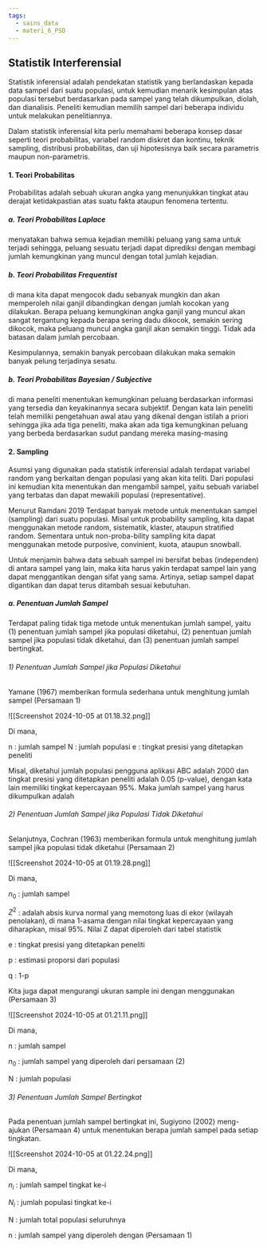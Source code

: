```yaml
---
tags:
  - sains_data
  - materi_6_PSD
---
```

## Statistik Interferensial

Statistik inferensial adalah pendekatan statistik yang berlandaskan kepada data sampel dari suatu populasi, untuk kemudian menarik kesimpulan atas populasi tersebut berdasarkan pada sampel yang telah dikumpulkan, diolah, dan dianalisis. Peneliti kemudian memilih sampel dari beberapa individu untuk melakukan penelitiannya. 

Dalam statistik inferensial kita perlu memahami beberapa konsep dasar seperti teori probabilitas, variabel random diskret dan kontinu, teknik sampling, distribusi probabilitas, dan uji hipotesisnya baik secara parametris maupun non-parametris.

#### 1. Teori Probabilitas

Probabilitas adalah sebuah ukuran angka yang menunjukkan tingkat atau derajat ketidakpastian atas suatu fakta ataupun fenomena tertentu.

##### a. Teori Probabilitas Laplace
menyatakan bahwa semua kejadian memiliki peluang yang sama untuk terjadi sehingga, peluang sesuatu terjadi dapat diprediksi dengan membagi jumlah kemungkinan yang muncul dengan total jumlah kejadian.

##### b. Teori Probabilitas Frequentist
di mana kita dapat mengocok dadu sebanyak mungkin dan akan memperoleh nilai ganjil dibandingkan dengan jumlah kocokan yang dilakukan. Berapa peluang kemungkinan angka ganjil yang muncul akan sangat tergantung kepada berapa sering dadu dikocok, semakin sering dikocok, maka peluang muncul angka ganjil akan semakin tinggi. Tidak ada batasan dalam jumlah percobaan.

Kesimpulannya, semakin banyak percobaan dilakukan maka semakin banyak pelung terjadinya sesatu.

##### b. Teori Probabilitas Bayesian / Subjective

di mana peneliti menentukan kemungkinan peluang berdasarkan informasi yang tersedia dan keyakinannya secara subjektif. Dengan kata lain peneliti telah memiliki pengetahuan awal atau yang dikenal dengan istilah a priori sehingga jika ada tiga peneliti, maka akan ada tiga kemungkinan peluang yang berbeda berdasarkan sudut pandang mereka masing-masing

#### 2. Sampling

Asumsi yang digunakan pada statistik inferensial adalah terdapat variabel random yang berkaitan dengan populasi yang akan kita teliti. Dari populasi ini kemudian kita menentukan dan mengambil sampel, yaitu sebuah variabel yang terbatas dan dapat mewakili populasi (representative).

Menurut Ramdani 2019 Terdapat banyak metode untuk menentukan sampel (sampling) dari suatu populasi. Misal untuk probability sampling, kita dapat menggunakan metode random, sistematik, klaster, ataupun stratified random. Sementara untuk non-proba-bility sampling kita dapat menggunakan metode purposive, convinient, kuota, ataupun snowball.

Untuk menjamin bahwa data sebuah sampel ini bersifat bebas (independen) di antara sampel yang lain, maka kita harus yakin terdapat sampel lain yang dapat menggantikan dengan sifat yang sama. Artinya, setiap sampel dapat digantikan dan dapat terus ditambah sesuai kebutuhan.

##### a. Penentuan Jumlah Sampel

Terdapat paling tidak tiga metode untuk menentukan jumlah sampel, yaitu (1) penentuan jumlah sampel jika populasi diketahui, (2) penentuan jumlah sampel jika populasi tidak diketahui, dan (3) penentuan jumlah sampel bertingkat.

###### 1) Penentuan Jumlah Sampel jika Populasi Diketahui

Yamane (1967) memberikan formula sederhana untuk menghitung jumlah sampel (Persamaan 1)

![[Screenshot 2024-10-05 at 01.18.32.png]]

Di mana,

n : jumlah sampel
N : jumlah populasi
e : tingkat presisi yang ditetapkan peneliti

Misal, diketahui jumlah populasi pengguna aplikasi ABC adalah 2000 dan tingkat presisi yang ditetapkan peneliti adalah 0.05 (p-value), dengan kata lain memiliki tingkat kepercayaan 95%. Maka jumlah sampel yang harus dikumpulkan adalah

###### 2) Penentuan Jumlah Sampel jika Populasi Tidak Diketahui

Selanjutnya, Cochran (1963) memberikan formula untuk menghitung jumlah sampel jika populasi tidak diketahui (Persamaan 2)

![[Screenshot 2024-10-05 at 01.19.28.png]]

Di mana,

$n_0$ : jumlah sampel

$Z^2$ : adalah absis kurva normal yang memotong luas di ekor (wilayah penolakan), di mana 1-asama dengan nilai tingkat kepercayaan yang diharapkan, misal 95%. Nilai Z dapat diperoleh dari tabel statistik

e : tingkat presisi yang ditetapkan peneliti

p : estimasi proporsi dari populasi

q : 1-p

Kita juga dapat mengurangi ukuran sample ini dengan menggunakan (Persamaan 3)

![[Screenshot 2024-10-05 at 01.21.11.png]]

Di mana,

n : jumlah sampel

$n_0$ : jumlah sampel yang diperoleh dari persamaan (2)

N : jumlah populasi

###### 3) Penentuan Jumlah Sampel Bertingkat

Pada penentuan jumlah sampel bertingkat ini, Sugiyono (2002) meng-ajukan (Persamaan 4) untuk menentukan berapa jumlah sampel pada setiap tingkatan.

![[Screenshot 2024-10-05 at 01.22.24.png]]

Di mana,

$n_i$ : jumlah sampel tingkat ke-i

$N_i$ : jumlah populasi tingkat ke-i

N : jumlah total populasi seluruhnya

n : jumlah sampel yang diperoleh dengan (Persamaan 1)

